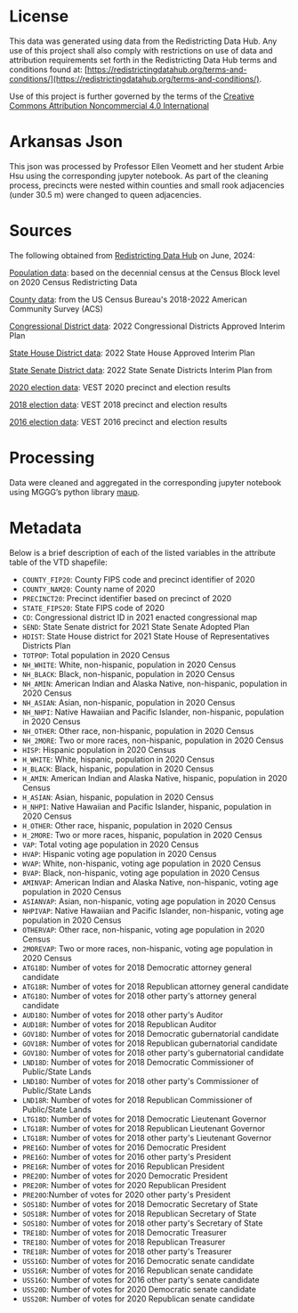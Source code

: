 # License
This data was generated using data from the Redistricting Data Hub.  Any use of this project shall also comply with restrictions on use of data and attribution requirements set forth in the Redistricting Data Hub terms and conditions found at: [https://redistrictingdatahub.org/terms-and-conditions/](https://redistrictingdatahub.org/terms-and-conditions/).

Use of this project is further governed by the terms of the [Creative Commons Attribution Noncommercial 4.0 International](https://creativecommons.org/licenses/by-nc/4.0/legalcode.en)

# Arkansas Json

This json was processed by Professor Ellen Veomett and her student Arbie Hsu using the corresponding jupyter notebook. As part of the cleaning process, precincts were nested within counties and small rook adjacencies (under 30.5 m) were changed to queen adjacencies.

# **Sources**

The following obtained from [Redistricting Data Hub](https://redistrictingdatahub.org/) on June, 2024:

[Population data](https://redistrictingdatahub.org/dataset/arkansas-block-pl-94171-2020-by-table/): based on the decennial census at the Census Block level on 2020 Census Redistricting Data

[County data](https://redistrictingdatahub.org/dataset/arkansas-county-cvap-data-2022/): from the US Census Bureau's 2018-2022 American Community Survey (ACS)

[Congressional District data](https://redistrictingdatahub.org/dataset/2021-arkansas-congressional-districts-2/): 2022 Congressional Districts Approved Interim Plan

[State House District data](https://redistrictingdatahub.org/dataset/2021-arkansas-state-house-adopted-plan/): 2022 State House Approved Interim Plan

[State Senate District data](https://redistrictingdatahub.org/dataset/2021-arkansas-state-senate-adopted-plan/): 2022 State Senate Districts Interim Plan from

[2020 election data](https://redistrictingdatahub.org/dataset/vest-2020-arkansas-precinct-boundaries-and-election-results/): VEST 2020 precinct and election results

[2018 election data](https://redistrictingdatahub.org/dataset/vest-2018-arkansas-precinct-and-election-results/): VEST 2018 precinct and election results

[2016 election data](https://redistrictingdatahub.org/dataset/vest-2016-arkansas-precinct-and-election-results/): VEST 2016 precinct and election results

# **Processing**

Data were cleaned and aggregated in the corresponding jupyter notebook using MGGG’s python library [maup](https://github.com/mggg/maup). 

# **Metadata**

Below is a brief description of each of the listed variables in the attribute table of the VTD shapefile:

- `COUNTY_FIP20`: County FIPS code and precinct identifier of 2020
- `COUNTY_NAM20`: County name of 2020
- `PRECINCT20`: Precinct identifier based on precinct of 2020
- `STATE_FIPS20`: State FIPS code of 2020
- `CD`: Congressional district ID in 2021 enacted congressional map
- `SEND`: State Senate district for 2021 State Senate Adopted Plan
- `HDIST`: State House district for 2021 State House of Representatives Districts Plan
- `TOTPOP`: Total population in 2020 Census
- `NH_WHITE`: White, non-hispanic, population in 2020 Census
- `NH_BLACK`: Black, non-hispanic, population in 2020 Census
- `NH_AMIN`: American Indian and Alaska Native, non-hispanic, population in 2020 Census
- `NH_ASIAN`: Asian, non-hispanic, population in 2020 Census
- `NH_NHPI`: Native Hawaiian and Pacific Islander, non-hispanic, population in 2020 Census
- `NH_OTHER`: Other race, non-hispanic, population in 2020 Census
- `NH_2MORE`: Two or more races, non-hispanic, population in 2020 Census
- `HISP`: Hispanic population in 2020 Census
- `H_WHITE`: White, hispanic, population in 2020 Census
- `H_BLACK`: Black, hispanic, population in 2020 Census
- `H_AMIN`: American Indian and Alaska Native, hispanic, population in 2020 Census
- `H_ASIAN`: Asian, hispanic, population in 2020 Census
- `H_NHPI`: Native Hawaiian and Pacific Islander, hispanic, population in 2020 Census
- `H_OTHER`: Other race, hispanic, population in 2020 Census
- `H_2MORE`: Two or more races, hispanic, population in 2020 Census
- `VAP`: Total voting age population in 2020 Census
- `HVAP`: Hispanic voting age population in 2020 Census
- `WVAP`: White, non-hispanic, voting age population in 2020 Census
- `BVAP`: Black, non-hispanic, voting age population in 2020 Census
- `AMINVAP`: American Indian and Alaska Native, non-hispanic, voting age population in 2020 Census
- `ASIANVAP`: Asian, non-hispanic, voting age population in 2020 Census
- `NHPIVAP`: Native Hawaiian and Pacific Islander, non-hispanic, voting age population in 2020 Census
- `OTHERVAP`: Other race, non-hispanic, voting age population in 2020 Census
- `2MOREVAP`: Two or more races, non-hispanic, voting age population in 2020 Census
- `ATG18D`: Number of votes for 2018 Democratic attorney general candidate
- `ATG18R`: Number of votes for 2018 Republican attorney general candidate
- `ATG18O`: Number of votes for 2018 other party's attorney general candidate
- `AUD18O`: Number of votes for 2018 other party's Auditor
- `AUD18R`: Number of votes for 2018 Republican Auditor
- `GOV18D`: Number of votes for 2018 Democratic gubernatorial candidate
- `GOV18R`: Number of votes for 2018 Republican gubernatorial candidate
- `GOV18O`: Number of votes for 2018 other party's gubernatorial candidate
- `LND18D`: Number of votes for 2018 Democratic Commissioner of Public/State Lands
- `LND18O`: Number of votes for 2018 other party's Commissioner of Public/State Lands
- `LND18R`: Number of votes for 2018 Republican Commissioner of Public/State Lands
- `LTG18D`: Number of votes for 2018 Democratic Lieutenant Governor
- `LTG18R`: Number of votes for 2018 Republican Lieutenant Governor
- `LTG18R`: Number of votes for 2018 other party's Lieutenant Governor
- `PRE16D`: Number of votes for 2016 Democratic President
- `PRE16O`: Number of votes for 2016 other party's  President
- `PRE16R`: Number of votes for 2016 Republican President
- `PRE20D`: Number of votes for 2020 Democratic President
- `PRE20R`: Number of votes for 2020 Republican President
- `PRE20O`:Number of votes for 2020 other party's President
- `SOS18D`: Number of votes for 2018 Democratic Secretary of State
- `SOS18R`: Number of votes for 2018 Republican Secretary of State
- `SOS18O`: Number of votes for 2018 other party's Secretary of State
- `TRE18D`: Number of votes for 2018 Democratic Treasurer
- `TRE18O`: Number of votes for 2018 Republican Treasurer
- `TRE18R`: Number of votes for 2018 other party's Treasurer
- `USS16D`: Number of votes for 2016 Democratic senate candidate
- `USS16R`: Number of votes for 2016 Republican senate candidate
- `USS16O`: Number of votes for 2016 other party's senate candidate
- `USS20D`: Number of votes for 2020 Democratic senate candidate
- `USS20R`: Number of votes for 2020 Republican senate candidate
